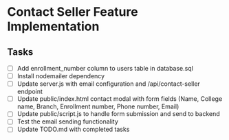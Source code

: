 # Contact Seller Feature Implementation

## Tasks
- [ ] Add enrollment_number column to users table in database.sql
- [ ] Install nodemailer dependency
- [ ] Update server.js with email configuration and /api/contact-seller endpoint
- [ ] Update public/index.html contact modal with form fields (Name, College name, Branch, Enrollment number, Phone number, Email)
- [ ] Update public/script.js to handle form submission and send to backend
- [ ] Test the email sending functionality
- [ ] Update TODO.md with completed tasks
